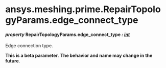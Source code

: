 # ansys.meshing.prime.RepairTopologyParams.edge_connect_type



#### *property* RepairTopologyParams.edge_connect_type *: [int](https://docs.python.org/3.11/library/functions.html#int)*

Edge connection type.

**This is a beta parameter**. **The behavior and name may change in the future**.

<!-- !! processed by numpydoc !! -->
